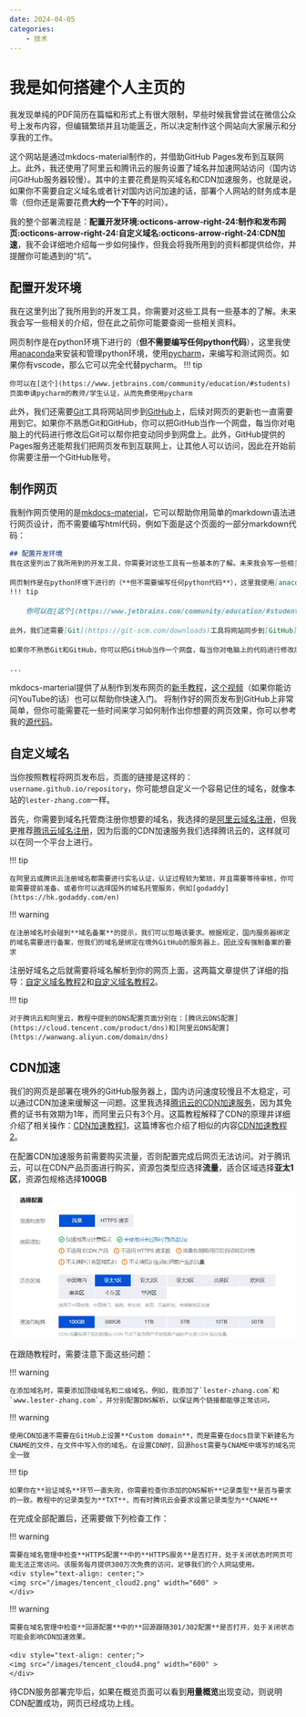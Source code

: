 ```yaml
---
date: 2024-04-05
categories:
    - 技术
---
```


# 我是如何搭建个人主页的
我发现单纯的PDF简历在篇幅和形式上有很大限制，早些时候我曾尝试在微信公众号上发布内容，但编辑繁琐并且功能匮乏，所以决定制作这个网站向大家展示和分享我的工作。

<!-- more -->

这个网站是通过mkdocs-material制作的，并借助GitHub Pages发布到互联网上。此外，我还使用了阿里云和腾讯云的服务设置了域名并加速网站访问（国内访问GitHub服务器较慢）。其中的主要花费是购买域名和CDN加速服务，也就是说，如果你不需要自定义域名或者针对国内访问加速的话，部署个人网站的财务成本是零（但你还是需要花费**大约一个下午**的时间）。

我的整个部署流程是：**配置开发环境:octicons-arrow-right-24:制作和发布网页:octicons-arrow-right-24:自定义域名:octicons-arrow-right-24:CDN加速**，我不会详细地介绍每一步如何操作，但我会将我所用到的资料都提供给你，并提醒你可能遇到的“坑”。

## 配置开发环境
我在这里列出了我所用到的开发工具，你需要对这些工具有一些基本的了解。未来我会写一些相关的介绍，但在此之前你可能要查阅一些相关资料。

网页制作是在python环境下进行的（**但不需要编写任何python代码**），这里我使用[anaconda](https://www.anaconda.com/download)来安装和管理python环境，使用[pycharm](https://www.jetbrains.com/pycharm/download/?section=windows)，来编写和测试网页。如果你有vscode，那么它可以完全代替pycharm。
!!! tip
    
    你可以在[这个](https://www.jetbrains.com/community/education/#students)页面申请pycharm的教师/学生认证，从而免费使用pycharm

此外，我们还需要[Git](https://git-scm.com/downloads)工具将网站同步到[GitHub](https://github.com/)上，后续对网页的更新也一直需要用到它。如果你不熟悉Git和GitHub，你可以把GitHub当作一个网盘，每当你对电脑上的代码进行修改后Git可以帮你把变动同步到网盘上。此外，GitHub提供的Pages服务还能帮我们把网页发布到互联网上，让其他人可以访问，因此在开始前你需要注册一个GitHub账号。

## 制作网页
我制作网页使用的是[mkdocs-material](https://squidfunk.github.io/mkdocs-material/)，它可以帮助你用简单的markdown语法进行网页设计，而不需要编写html代码，例如下面是这个页面的一部分markdown代码：

```markdown
## 配置开发环境
我在这里列出了我所用到的开发工具，你需要对这些工具有一些基本的了解。未来我会写一些相关的介绍，但在此之前你可能要查阅一些相关资料。

网页制作是在python环境下进行的（**但不需要编写任何python代码**），这里我使用[anaconda](https://www.anaconda.com/download)来安装和管理python环境，使用[pycharm](https://www.jetbrains.com/pycharm/download/?section=windows)，来编写和测试网页。如果你有vscode，那么它可以完全代替pycharm。
!!! tip
    
    你可以在[这个](https://www.jetbrains.com/community/education/#students)页面申请pycharm的教师/学生认证，从而免费使用pycharm

此外，我们还需要[Git](https://git-scm.com/downloads)工具将网站同步到[GitHub](https://github.com/)上，后续对网页的更新也一直需要用到它。

如果你不熟悉Git和GitHub，你可以把GitHub当作一个网盘，每当你对电脑上的代码进行修改后Git可以帮你把变动同步到网盘上。此外，GitHub提供的Pages服务还能帮我们把网页发布到互联网上，让其他人可以访问，因此在开始前你需要注册一个GitHub账号。

...
```

mkdocs-marterial提供了从制作到发布网页的[新手教程](https://squidfunk.github.io/mkdocs-material/getting-started/)，[这个视频](https://www.youtube.com/watch?v=Q-YA_dA8C20&ab_channel=JamesWillett)（如果你能访问YouTube的话）也可以帮助你快速入门。 将制作好的网页发布到GitHub上非常简单，但你可能需要花一些时间来学习如何制作出你想要的网页效果，你可以参考我的[源代码](https://github.com/daisymilo/lester-zhang/tree/main)。

## 自定义域名
当你按照教程将网页发布后，页面的链接是这样的：`username.github.io/repository`，你可能想自定义一个容易记住的域名，就像本站的`lester-zhang.com`一样。

首先，你需要到域名托管商注册你想要的域名，我选择的是[阿里云域名注册](https://wanwang.aliyun.com/domain/)，但我更推荐[腾讯云域名注册](https://dnspod.cloud.tencent.com/)，因为后面的CDN加速服务我们选择腾讯云的，这样就可以在同一个平台上进行。

!!! tip

    在阿里云或腾讯云注册域名都需要进行实名认证，认证过程较为繁琐，并且需要等待审核，你可能需要提前准备。或者你可以选择国外的域名托管服务，例如[godaddy](https://hk.godaddy.com/en)


!!! warning

    在注册域名时会碰到**域名备案**的提示，我们可以忽略该要求。根据规定，国内服务器绑定的域名需要进行备案，但我们的域名是绑定在境外GitHub的服务器上，因此没有强制备案的要求

注册好域名之后就需要将域名解析到你的网页上面，这两篇文章提供了详细的指导：[自定义域名教程2](https://blog.csdn.net/m0_47520749/article/details/124768135)和[自定义域名教程2](https://zhuanlan.zhihu.com/p/393050270)。

!!! tip

    对于腾讯云和阿里云，教程中提到的DNS配置页面分别在：[腾讯云DNS配置](https://cloud.tencent.com/product/dns)和[阿里云DNS配置](https://wanwang.aliyun.com/domain/dns)

## CDN加速
我们的网页是部署在境外的GitHub服务器上，国内访问速度较慢且不太稳定，可以通过CDN加速来缓解这一问题。这里我选择[腾讯云的CDN加速服务](https://cloud.tencent.com/product/cdn)，因为其免费的证书有效期为1年，而阿里云只有3个月。这篇教程解释了CDN的原理并详细介绍了相关操作：[CDN加速教程1](https://zhuanlan.zhihu.com/p/393779644)，这篇博客也介绍了相似的内容[CDN加速教程2](https://blog.csdn.net/m0_47520749/article/details/124768311)。

在配置CDN加速服务前需要购买流量，否则配置完成后网页无法访问。对于腾讯云，可以在CDN产品页面进行购买，资源包类型应选择**流量**，适合区域选择**亚太1区**，资源包规格选择**100GB**
<div style="text-align: center;">
<img src="/images/tencent_cloud1.png" width="500" >
</div>

在跟随教程时，需要注意下面这些问题：

!!! warning
    
    在添加域名时，需要添加顶级域名和二级域名，例如，我添加了`lester-zhang.com`和`www.lester-zhang.com`，并分别配置DNS解析，以保证两个链接都能够正常访问。

!!! warning

    使用CDN加速不需要在GitHub上设置**Custom domain**，而是需要在docs目录下新建名为CNAME的文件，在文件中写入你的域名。在设置CDN时，回源host需要与CNAME中填写的域名完全一致

!!! tip

    如果你在**验证域名**环节一直失败，你需要检查你添加的DNS解析**记录类型**是否与要求的一致。教程中的记录类型为**TXT**，而有时腾讯云会要求设置记录类型为**CNAME**


在完成全部配置后，还需要做下列检查工作：


!!! warning

    需要在域名管理中检查**HTTPS配置**中的**HTTPS服务**是否打开，处于关闭状态时网页可能无法正常访问。该服务每月提供300万次免费的访问，足够我们的个人网站使用。
    <div style="text-align: center;">
    <img src="/images/tencent_cloud2.png" width="600" >
    </div>

!!! warning

    需要在域名管理中检查**回源配置**中的**回源跟随301/302配置**是否打开，处于关闭状态可能会影响CDN加速效果。

    <div style="text-align: center;">
    <img src="/images/tencent_cloud4.png" width="600" >
    </div>

待CDN服务部署完毕后，如果在概览页面可以看到**用量概览**出现变动，则说明CDN配置成功，网页已经成功上线。


    